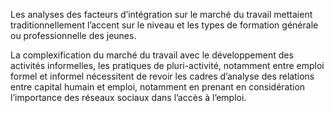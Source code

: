 Les analyses des facteurs d’intégration sur le marché du travail mettaient traditionnellement l’accent sur le niveau et les types de formation générale ou professionnelle des jeunes.

La complexification du marché du travail avec le développement des activités informelles, les pratiques de pluri-activité, notamment entre emploi formel et informel nécessitent de revoir les cadres d’analyse des relations entre capital humain et emploi, 
notamment en prenant en considération l’importance des réseaux sociaux dans l’accès à l’emploi.
